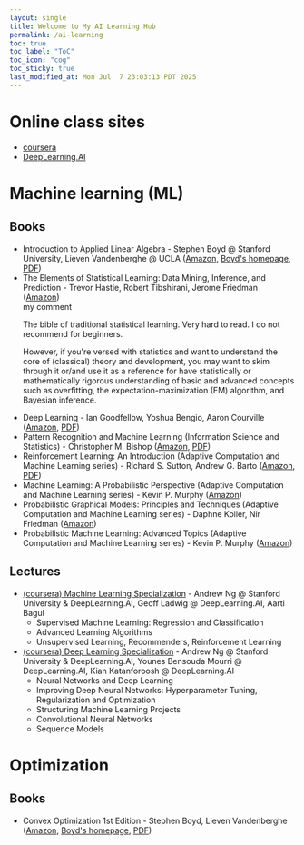 ```yaml
---
layout: single
title: Welcome to My AI Learning Hub
permalink: /ai-learning
toc: true
toc_label: "ToC"
toc_icon: "cog"
toc_sticky: true
last_modified_at: Mon Jul  7 23:03:13 PDT 2025
---
```


<script>
	document.addEventListener('DOMContentLoaded', function() {
		var toggles = document.querySelectorAll('.foldable-toggle');

		toggles.forEach(function(toggle) {
			toggle.addEventListener('click', function() {
				this.classList.toggle('active');
				var content = this.nextElementSibling;
				if (content.style.display === 'block') {
					content.style.display = 'none';
				} else {
					content.style.display = 'block';
				}
			});
		});
	});
</script>

<h1 id="ml">
	Online class sites
</h1>

<ul>
<li>
	<a href="https://www.coursera.org/">coursera</a>
</li>
<li>
	<a href="https://www.deeplearning.ai/courses/">DeepLearning.AI</a>
</li>
</ul>

<h1 id="ml">
	Machine learning (ML)
</h1>

<h2 id="ml-books">
	Books
</h2>

<ul>
<li>
	Introduction to Applied Linear Algebra
	-
	Stephen Boyd @ Stanford University,
	Lieven Vandenberghe @ UCLA
	(<a href="https://www.amazon.com/Introduction-Applied-Linear-Algebra-Matrices/dp/1316518965/">Amazon</a>,
	<a href="https://stanford.edu/~boyd/vmls/">Boyd's homepage</a>,
	<a href="/resource/books/AI/Introduction to Applied Linear Algebra - Stephen Boyd and Lieven Vandenberghe.pdf">PDF</a>)
</li>
<li>
	The Elements of Statistical Learning: Data Mining, Inference, and Prediction
	-
	Trevor Hastie, Robert Tibshirani, Jerome Friedman
	(<a href="https://www.amazon.com/Elements-Statistical-Learning-Prediction-Statistics/dp/0387848576/">Amazon</a>)
	&nbsp;
	<div class="foldable-toggle">my comment</div>
	<div class="foldable-content">
	<p>
		The bible of traditional statistical learning.
		Very hard to read.
		I do not recommend for beginners.
	</p>
	<p>
		However,
		if you're versed with statistics
		and want to understand the core of (classical) theory and development,
		you may want to skim through it
		or/and use it as a reference
		for have statistically or mathematically rigorous understanding of basic and advanced
		concepts such as overfitting, the expectation-maximization (EM) algorithm,
		and Bayesian inference.
	</p>
	</div>
</li>
<li>
	Deep Learning - Ian Goodfellow, Yoshua Bengio, Aaron Courville
	(<a href="https://www.amazon.com/Deep-Learning-Adaptive-Computation-Machine/dp/0262035618/ref=sr_1_1">Amazon</a>,
	<a href="/resource/books/AI/Deep Learning - Goodfellow, Bengio, Courville.pdf">PDF</a>)
</li>
<li>
	Pattern Recognition and Machine Learning (Information Science and Statistics) - Christopher M. Bishop
	(<a href="https://www.amazon.com/Pattern-Recognition-Learning-Information-Statistics/dp/0387310738/">Amazon</a>,
	<a href="/resource/books/AI/Pattern Recognition and Machine Learning - Bishop.pdf">PDF</a>)
</li>
<li>
	Reinforcement Learning: An Introduction (Adaptive Computation and Machine Learning series)
	-
	Richard S. Sutton, Andrew G. Barto
	(<a href="https://www.amazon.com/Reinforcement-Learning-Introduction-Adaptive-Computation/dp/0262039249/">Amazon</a>,
	<a href="/resource/books/AI/Reinforcement Learning - Richard S. Sutton and Andrew G. Barto.pdf">PDF</a>)
</li>
<li>
	Machine Learning: A Probabilistic Perspective (Adaptive Computation and Machine Learning series)
	-
	Kevin P. Murphy
	(<a href="https://www.amazon.com/Machine-Learning-Probabilistic-Perspective-Computation/dp/0262018020/">Amazon</a>)
</li>
<li>
	Probabilistic Graphical Models: Principles and Techniques (Adaptive Computation and Machine Learning series)
	-
	Daphne Koller, Nir Friedman
	(<a href="https://www.amazon.com/Probabilistic-Graphical-Models-Principles-Computation/dp/0262013193/">Amazon</a>)
</li>
<li>
	Probabilistic Machine Learning: Advanced Topics (Adaptive Computation and Machine Learning series)
	-
	Kevin P. Murphy
	(<a href="https://www.amazon.com/Probabilistic-Machine-Learning-Advanced-Computation/dp/0262048434/">Amazon</a>)
</li>
</ul>

<h2 id="ml-lectures">
	Lectures
</h2>

<ul>
<li>
	<a href="https://www.coursera.org/specializations/machine-learning-introduction">
	(coursera)
	Machine Learning Specialization</a>
	-
	Andrew Ng @ Stanford University &amp; DeepLearning.AI,
	Geoff Ladwig @ DeepLearning.AI,
	Aarti Bagul
	<ul>
	<li>
		Supervised Machine Learning: Regression and Classification
	</li>
	<li>
		Advanced Learning Algorithms
	</li>
	<li>
		Unsupervised Learning, Recommenders, Reinforcement Learning
	</li>
	</ul>
</li>
<li>
	<a href="https://www.coursera.org/specializations/deep-learning">
	(coursera)
	Deep Learning Specialization</a>
	-
	Andrew Ng @ Stanford University &amp; DeepLearning.AI,
	Younes Bensouda Mourri @ DeepLearning.AI,
	Kian Katanforoosh @ DeepLearning.AI
	<ul>
	<li>
		Neural Networks and Deep Learning
	</li>
	<li>
		Improving Deep Neural Networks: Hyperparameter Tuning, Regularization and Optimization
	</li>
	<li>
		Structuring Machine Learning Projects
	</li>
	<li>
		Convolutional Neural Networks
	</li>
	<li>
		Sequence Models
	</li>
	</ul>
</li>
</ul>

<h1 id="ml">
	Optimization
</h1>

<h2 id="opt-books">
	Books
</h2>

<ul>
<li>
	Convex Optimization 1st Edition
	-
	Stephen Boyd, Lieven Vandenberghe
	(<a href="https://www.amazon.com/Convex-Optimization-Corrections-2008-Stephen/dp/0521833787/">Amazon</a>,
	<a href="https://stanford.edu/~boyd/cvxbook/">Boyd's homepage</a>,
	<a href="/resource/books/opt/Convex Optimization - Stephen Boyd and Lieven Vandenberghe.pdf">PDF</a>)
</li>
</ul>
